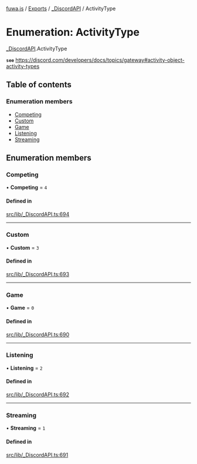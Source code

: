 [fuwa.js](../README.md) / [Exports](../modules.md) / [\_DiscordAPI](../modules/_DiscordAPI.md) / ActivityType

# Enumeration: ActivityType

[_DiscordAPI](../modules/_DiscordAPI.md).ActivityType

**`see`** https://discord.com/developers/docs/topics/gateway#activity-object-activity-types

## Table of contents

### Enumeration members

- [Competing](_DiscordAPI.ActivityType.md#competing)
- [Custom](_DiscordAPI.ActivityType.md#custom)
- [Game](_DiscordAPI.ActivityType.md#game)
- [Listening](_DiscordAPI.ActivityType.md#listening)
- [Streaming](_DiscordAPI.ActivityType.md#streaming)

## Enumeration members

### Competing

• **Competing** = `4`

#### Defined in

[src/lib/_DiscordAPI.ts:694](https://github.com/Fuwajs/Fuwa.js/blob/d4e1de5/src/lib/_DiscordAPI.ts#L694)

___

### Custom

• **Custom** = `3`

#### Defined in

[src/lib/_DiscordAPI.ts:693](https://github.com/Fuwajs/Fuwa.js/blob/d4e1de5/src/lib/_DiscordAPI.ts#L693)

___

### Game

• **Game** = `0`

#### Defined in

[src/lib/_DiscordAPI.ts:690](https://github.com/Fuwajs/Fuwa.js/blob/d4e1de5/src/lib/_DiscordAPI.ts#L690)

___

### Listening

• **Listening** = `2`

#### Defined in

[src/lib/_DiscordAPI.ts:692](https://github.com/Fuwajs/Fuwa.js/blob/d4e1de5/src/lib/_DiscordAPI.ts#L692)

___

### Streaming

• **Streaming** = `1`

#### Defined in

[src/lib/_DiscordAPI.ts:691](https://github.com/Fuwajs/Fuwa.js/blob/d4e1de5/src/lib/_DiscordAPI.ts#L691)
